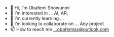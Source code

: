 - 👋 Hi, I’m Obafemi Showunmi
- 👀 I’m interested in ... AI, AR, 
- 🌱 I’m currently learning ... 
- 💞️ I’m looking to collaborate on ... Any project
- 📫 How to reach me ...obafemiss@outlook.com

<!---
phemystrings/phemystrings is a ✨ special ✨ repository because its `README.md` (this file) appears on your GitHub profile.
You can click the Preview link to take a look at your changes.
--->
